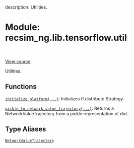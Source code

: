 description: Utilities.

<div itemscope itemtype="http://developers.google.com/ReferenceObject">
<meta itemprop="name" content="recsim_ng.lib.tensorflow.util" />
<meta itemprop="path" content="Stable" />
</div>

# Module: recsim_ng.lib.tensorflow.util

<!-- Insert buttons and diff -->

<table class="tfo-notebook-buttons tfo-api nocontent" align="left">

</table>

<a target="_blank" href="https://github.com/google-research/recsim_ng/tree/master/recsim_ng/lib/tensorflow/util.py">View
source</a>

Utilities.

## Functions

[`initialize_platform(...)`](../../../recsim_ng/lib/tensorflow/util/initialize_platform.md):
Initializes tf.distribute.Strategy.

[`pickle_to_network_value_trajectory(...)`](../../../recsim_ng/lib/tensorflow/util/pickle_to_network_value_trajectory.md):
Returns a NetworkValueTrajectory from a pickle representation of dict.

## Type Aliases

[`NetworkValueTrajectory`](../../../recsim_ng/core/network/NetworkValue.md)

